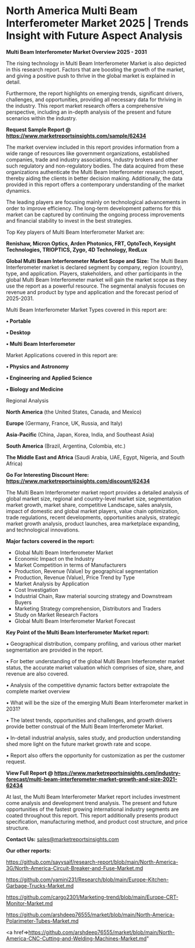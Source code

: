  # North America Multi Beam Interferometer Market 2025 | Trends Insight with Future Aspect Analysis

<Strong> Multi Beam Interferometer Market Overview 2025 - 2031</strong>

The rising technology in Multi Beam Interferometer Market is also depicted in this research report. Factors that are boosting the growth of the market, and giving a positive push to thrive in the global market is explained in detail.

Furthermore, the report highlights on emerging trends, significant drivers, challenges, and opportunities, providing all necessary data for thriving in the industry. This report market research offers a comprehensive perspective, including an in-depth analysis of the present and future scenarios within the industry.

<strong>Request Sample Report @ <a href=https://www.marketreportsinsights.com/sample/62434>https://www.marketreportsinsights.com/sample/62434</a></strong>

The market overview included in this report provides information from a wide range of resources like government organizations, established companies, trade and industry associations, industry brokers and other such regulatory and non-regulatory bodies. The data acquired from these organizations authenticate the Multi Beam Interferometer research report, thereby aiding the clients in better decision making. Additionally, the data provided in this report offers a contemporary understanding of the market dynamics.

The leading players are focusing mainly on technological advancements in order to improve efficiency. The long-term development patterns for this market can be captured by continuing the ongoing process improvements and financial stability to invest in the best strategies.

Top Key players of Multi Beam Interferometer Market are:

<strong>Renishaw, Micron Optics, Arden Photonics, FRT, OptoTech, Keysight Technologies, TRIOPTICS, Zygo, 4D Technology, RedLux</strong>

<strong><b>Global Multi Beam Interferometer Market Scope and Size:</b></strong>
The Multi Beam Interferometer market is declared segment by company, region (country), type, and application. Players, stakeholders, and other participants in the global Multi Beam Interferometer market will gain the market scope as they use the report as a powerful resource. The segmental analysis focuses on revenue and product by type and application and the forecast period of 2025-2031.

Multi Beam Interferometer Market Types covered in this report are:

<strong>• Portable

• Desktop

• Multi Beam Interferometer</strong>

Market Applications covered in this report are:

<strong>• Physics and Astronomy

• Engineering and Applied Science

• Biology and Medicine</strong> 

Regional Analysis

<strong>North America</strong> (the United States, Canada, and Mexico)

<strong>Europe</strong> (Germany, France, UK, Russia, and Italy)

<strong>Asia-Pacific</strong> (China, Japan, Korea, India, and Southeast Asia)

<strong>South America</strong> (Brazil, Argentina, Colombia, etc.)

<strong>The Middle East and Africa</strong> (Saudi Arabia, UAE, Egypt, Nigeria, and South Africa)

<strong>Go For Interesting Discount Here: <a href=https://www.marketreportsinsights.com/discount/62434>https://www.marketreportsinsights.com/discount/62434</a></strong>

The Multi Beam Interferometer market report provides a detailed analysis of global market size, regional and country-level market size, segmentation market growth, market share, competitive Landscape, sales analysis, impact of domestic and global market players, value chain optimization, trade regulations, recent developments, opportunities analysis, strategic market growth analysis, product launches, area marketplace expanding, and technological innovations.

<strong><b>Major factors covered in the report:</b></strong>
<ul>
  <li>Global Multi Beam Interferometer Market </li>
  <li>Economic Impact on the Industry</li>
  <li>Market Competition in terms of Manufacturers</li>
  <li>Production, Revenue (Value) by geographical segmentation</li>
  <li>Production, Revenue (Value), Price Trend by Type</li>
  <li>Market Analysis by Application</li>
  <li>Cost Investigation</li>
  <li>Industrial Chain, Raw material sourcing strategy and Downstream Buyers</li>
  <li>Marketing Strategy comprehension, Distributors and Traders</li>
  <li>Study on Market Research Factors</li>
  <li>Global Multi Beam Interferometer Market Forecast</li>
</ul>

<strong><b>Key Point of the Multi Beam Interferometer Market report:</b></strong>

• Geographical distribution, company profiling, and various other market segmentation are provided in the report.

• For better understanding of the global Multi Beam Interferometer market status, the accurate market valuation which comprises of size, share, and revenue are also covered.

• Analysis of the competitive dynamic factors better extrapolate the complete market overview

• What will be the size of the emerging Multi Beam Interferometer market in 2031?

• The latest trends, opportunities and challenges, and growth drivers provide better construal of the Multi Beam Interferometer Market.

• In-detail industrial analysis, sales study, and production understanding shed more light on the future market growth rate and scope.

• Report also offers the opportunity for customization as per the customer request.

<strong><b>View Full Report @ <a href=https://www.marketreportsinsights.com/industry-forecast/multi-beam-interferometer-market-growth-and-size-2021-62434>https://www.marketreportsinsights.com/industry-forecast/multi-beam-interferometer-market-growth-and-size-2021-62434</a></b></strong>


At last, the Multi Beam Interferometer Market report includes investment come analysis and development trend analysis. The present and future opportunities of the fastest growing international industry segments are coated throughout this report. This report additionally presents product specification, manufacturing method, and product cost structure, and price structure.

<strong>Contact Us:</strong>
sales@marketreportsinsights.com

<strong>Our other reports:</strong>

<a href=https://github.com/sayysaif/research-report/blob/main/North-America-3G/North-America-Circuit-Breaker-and-Fuse-Market.md>https://github.com/sayysaif/research-report/blob/main/North-America-3G/North-America-Circuit-Breaker-and-Fuse-Market.md</a>

<a href=https://github.com/yamini231/Research/blob/main/Europe-Kitchen-Garbage-Trucks-Market.md>https://github.com/yamini231/Research/blob/main/Europe-Kitchen-Garbage-Trucks-Market.md</a>

<a href=https://github.com/cargo2301/Marketing-trend/blob/main/Europe-CRT-Monitor-Market.md>https://github.com/cargo2301/Marketing-trend/blob/main/Europe-CRT-Monitor-Market.md</a>

<a href=https://github.com/arshdeep76555/market/blob/main/North-America-Polarimeter-Tubes-Market.md>https://github.com/arshdeep76555/market/blob/main/North-America-Polarimeter-Tubes-Market.md</a>

<a href=>https://github.com/arshdeep76555/market/blob/main/North-America-CNC-Cutting-and-Welding-Machines-Market.md</a>"
